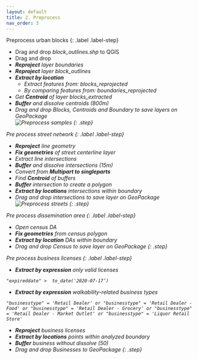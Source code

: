 ```yaml
---
layout: default
title: 2. Preprocess
nav_order: 3
---
```


Preprocess urban blocks
{: .label .label-step}
* Drag and drop <i>block_outlines.shp</i> to QGIS
* Drag and drop <i>
* <b>Reproject</b> layer <i>boundaries</i>
* <b>Reproject</b> layer <i>block_outlines</i>
* <b>Extract by location</b>
  * Extract features from: <i>blocks_reprojected</i>
  * By comparing features from: <i>boundaries_reprojected
* Get <b>Centroid</b> of layer <i>blocks_extracted</i>
* <b>Buffer</b> and dissolve <i>centroids</i> (800m)
* Drag and drop Blocks, Centroids and Boundary to save layers on GeoPackage<br>
![Preprocess samples](https://github.com/ubc-library-rc/qgis-walkability/blob/master/images/preprocess_samples.png?raw=true)
{: .step}

Pre process street network
{: .label .label-step}
* <b>Reproject</b> line geometry
* <b>Fix geometries</b> of street centerline layer
* Extract line intersections
* <b>Buffer</b> and dissolve intersections (15m)
* Convert from <b>Multipart to singleparts</b>
* Find <b>Centroid</b> of buffers
* <b>Buffer</b> intersection to create a polygon
* <b>Extract by locations</b> intersections within boundary
* Drag and drop <i>intersections</i> to save layer on GeoPackage<br>
![Preprocess streets](https://github.com/ubc-library-rc/qgis-walkability/blob/master/images/preprocess_intersections.png?raw=true)
{: .step}

Pre process dissemination area
{: .label .label-step}
* Open census DA
* <b>Fix geometries</b> from census polygon
* <b>Extract by location</b> DAs within boundary
* Drag and drop Census to save layer on GeoPackage
{: .step}

Pre process business licenses
{: .label .label-step}
* <b>Extract by expression</b> only valid licenses
```
"expireddate" >  to_date('2020-07-17’)
```
* <b>Extract by expression</b> walkability-related business types
```
"businesstype" = 'Retail Dealer' or "businesstype" = 'Retail Dealer - Food' or "businesstype" = 'Retail Dealer - Grocery' or "businesstype" = 'Retail Dealer - Market Outlet' or "businesstype" = 'Liquor Retail Store'
```
* <b>Reproject</b> business licenses
* <b>Extract by locations</b> points within analyzed boundary
* <b>Buffer</b> business without dissolve (50)
* Drag and drop Businesses to GeoPackage
{: .step}

